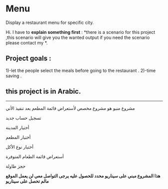 # Menu
Display a restaurant menu for specific city.

Hi.
I have to **explain something first** :
*there is a scenario for this project ,this scenario will give you the wanted output 
if you need the scenario please contact my *.

## Project goals :

1)-let the people select the  meals before going to the restaurant .
    2)-time saving .

## this project is in Arabic.

----------------------------------------------------------------------
مشروع منيو
هو مشروع مخصص لأستعراض قائمة المطعم بعد تنفيذ الأتي 


تسجيل حساب جديد

أختيار المدينة


أختيار المطعم 

أختيار نوع الأكل


أستعراض قائمة الطعام المتوفرة

حجز طاولة


**هذا المشروع مبني على سيناريو محدد للحصول عليه يرجى التواصل معي 
لن يعمل الموقع مالم تحصل على سيناريو**


